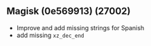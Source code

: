 ## Magisk (0e569913) (27002)
- Improve and add missing strings for Spanish
- add missing `xz_dec_end`
